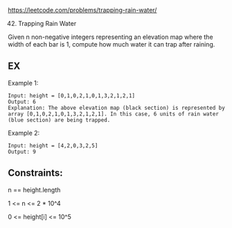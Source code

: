 https://leetcode.com/problems/trapping-rain-water/


42. Trapping Rain Water

Given n non-negative integers representing an elevation map where the width of each bar is 1, 
compute how much water it can trap after raining.

## EX

Example 1:

```
Input: height = [0,1,0,2,1,0,1,3,2,1,2,1]
Output: 6
Explanation: The above elevation map (black section) is represented by array [0,1,0,2,1,0,1,3,2,1,2,1]. In this case, 6 units of rain water (blue section) are being trapped.
```

Example 2:

```
Input: height = [4,2,0,3,2,5]
Output: 9
```

## Constraints:

n == height.length

1 <= n <= 2 * 10^4

0 <= height[i] <= 10^5
